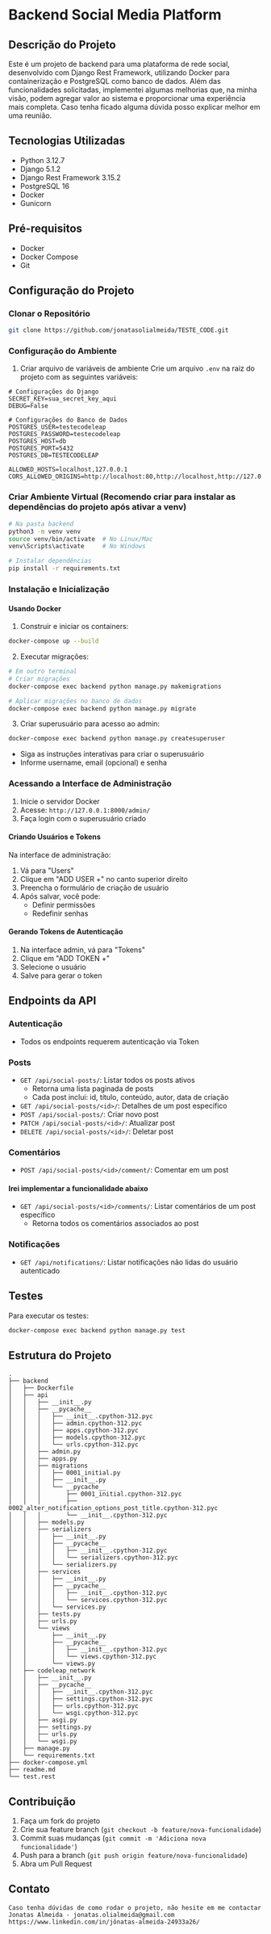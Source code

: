 # Backend Social Media Platform

## Descrição do Projeto
Este é um projeto de backend para uma plataforma de rede social, desenvolvido com Django Rest Framework, utilizando Docker para containerização e PostgreSQL como banco de dados.
Além das funcionalidades solicitadas, implementei algumas melhorias que, na minha visão, podem agregar valor ao sistema e proporcionar uma experiência mais completa.
Caso tenha ficado alguma dúvida posso explicar melhor em uma reunião.

## Tecnologias Utilizadas
- Python 3.12.7
- Django 5.1.2
- Django Rest Framework 3.15.2
- PostgreSQL 16
- Docker
- Gunicorn

## Pré-requisitos
- Docker
- Docker Compose
- Git

## Configuração do Projeto

### Clonar o Repositório
```bash
git clone https://github.com/jonatasolialmeida/TESTE_CODE.git
```

### Configuração do Ambiente

1. Criar arquivo de variáveis de ambiente
Crie um arquivo `.env` na raiz do projeto com as seguintes variáveis:

```env
# Configurações do Django
SECRET_KEY=sua_secret_key_aqui
DEBUG=False

# Configurações do Banco de Dados
POSTGRES_USER=testecodeleap
POSTGRES_PASSWORD=testecodeleap
POSTGRES_HOST=db
POSTGRES_PORT=5432  
POSTGRES_DB=TESTECODELEAP

ALLOWED_HOSTS=localhost,127.0.0.1
CORS_ALLOWED_ORIGINS=http://localhost:80,http://localhost,http://127.0.0.1
```
### Criar Ambiente Virtual (Recomendo criar para instalar as dependências do projeto após ativar a venv)

```bash
# Na pasta backend
python3 -m venv venv
source venv/bin/activate  # No Linux/Mac
venv\Scripts\activate     # No Windows

# Instalar dependências
pip install -r requirements.txt
```

### Instalação e Inicialização

#### Usando Docker

1. Construir e iniciar os containers:
```bash
docker-compose up --build
```

2. Executar migrações:
```bash
# Em outro terminal
# Criar migrações
docker-compose exec backend python manage.py makemigrations

# Aplicar migrações no banco de dados
docker-compose exec backend python manage.py migrate
```

3. Criar superusuário para acesso ao admin:
```bash
docker-compose exec backend python manage.py createsuperuser
```
   - Siga as instruções interativas para criar o superusuário
   - Informe username, email (opcional) e senha

### Acessando a Interface de Administração

1. Inicie o servidor Docker
2. Acesse: `http://127.0.0.1:8000/admin/`
3. Faça login com o superusuário criado

#### Criando Usuários e Tokens

Na interface de administração:

1. Vá para "Users"
2. Clique em "ADD USER +" no canto superior direito
3. Preencha o formulário de criação de usuário
4. Após salvar, você pode:
   - Definir permissões
   - Redefinir senhas

#### Gerando Tokens de Autenticação

1. Na interface admin, vá para "Tokens"
2. Clique em "ADD TOKEN +"
3. Selecione o usuário
4. Salve para gerar o token

## Endpoints da API

### Autenticação
- Todos os endpoints requerem autenticação via Token

### Posts
- `GET /api/social-posts/`: Listar todos os posts ativos
  - Retorna uma lista paginada de posts
  - Cada post inclui: id, título, conteúdo, autor, data de criação
- `GET /api/social-posts/<id>/`: Detalhes de um post específico
- `POST /api/social-posts/`: Criar novo post
- `PATCH /api/social-posts/<id>/`: Atualizar post
- `DELETE /api/social-posts/<id>/`: Deletar post

### Comentários
- `POST /api/social-posts/<id>/comment/`: Comentar em um post
#### Irei implementar a funcionalidade abaixo
- `GET /api/social-posts/<id>/comments/`: Listar comentários de um post específico
  - Retorna todos os comentários associados ao post


### Notificações
- `GET /api/notifications/`: Listar notificações não lidas do usuário autenticado

## Testes

Para executar os testes:
```bash
docker-compose exec backend python manage.py test
```

## Estrutura do Projeto
```
.
├── backend
│   ├── Dockerfile
│   ├── api
│   │   ├── __init__.py
│   │   ├── __pycache__
│   │   │   ├── __init__.cpython-312.pyc
│   │   │   ├── admin.cpython-312.pyc
│   │   │   ├── apps.cpython-312.pyc
│   │   │   ├── models.cpython-312.pyc
│   │   │   └── urls.cpython-312.pyc
│   │   ├── admin.py
│   │   ├── apps.py
│   │   ├── migrations
│   │   │   ├── 0001_initial.py
│   │   │   ├── __init__.py
│   │   │   └── __pycache__
│   │   │       ├── 0001_initial.cpython-312.pyc
│   │   │       ├── 0002_alter_notification_options_post_title.cpython-312.pyc
│   │   │       └── __init__.cpython-312.pyc
│   │   ├── models.py
│   │   ├── serializers
│   │   │   ├── __init__.py
│   │   │   ├── __pycache__
│   │   │   │   ├── __init__.cpython-312.pyc
│   │   │   │   └── serializers.cpython-312.pyc
│   │   │   └── serializers.py
│   │   ├── services
│   │   │   ├── __init__.py
│   │   │   ├── __pycache__
│   │   │   │   ├── __init__.cpython-312.pyc
│   │   │   │   └── services.cpython-312.pyc
│   │   │   └── services.py
│   │   ├── tests.py
│   │   ├── urls.py
│   │   └── views
│   │       ├── __init__.py
│   │       ├── __pycache__
│   │       │   ├── __init__.cpython-312.pyc
│   │       │   └── views.cpython-312.pyc
│   │       └── views.py
│   ├── codeleap_network
│   │   ├── __init__.py
│   │   ├── __pycache__
│   │   │   ├── __init__.cpython-312.pyc
│   │   │   ├── settings.cpython-312.pyc
│   │   │   ├── urls.cpython-312.pyc
│   │   │   └── wsgi.cpython-312.pyc
│   │   ├── asgi.py
│   │   ├── settings.py
│   │   ├── urls.py
│   │   └── wsgi.py
│   ├── manage.py
│   └── requirements.txt
├── docker-compose.yml
├── readme.md
└── test.rest
```

## Contribuição
1. Faça um fork do projeto
2. Crie sua feature branch (`git checkout -b feature/nova-funcionalidade`)
3. Commit suas mudanças (`git commit -m 'Adiciona nova funcionalidade'`)
4. Push para a branch (`git push origin feature/nova-funcionalidade`)
5. Abra um Pull Request

## Contato
```
Caso tenha dúvidas de como rodar o projeto, não hesite em me contactar
Jonatas Almeida - jonatas.olialmeida@gmail.com
https://www.linkedin.com/in/jônatas-almeida-24933a26/
```
